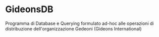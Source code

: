 # GideonsDB
Programma di Database e Querying formulato ad-hoc alle operazioni di distribuzione dell'organizzazione Gedeoni (Gideons International)
